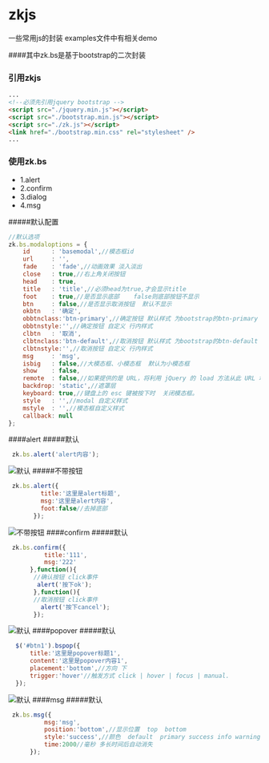# zkjs
一些常用js的封装
examples文件中有相关demo

####其中zk.bs是基于bootstrap的二次封装


### 引用zkjs

```html
...
<!--必须先引用jquery bootstrap -->
<script src="./jquery.min.js"></script>
<script src="./bootstrap.min.js"></script>
<script src="./zk.js"></script>
<link href="./bootstrap.min.css" rel="stylesheet" />
...
```

### 使用zk.bs
* 1.alert
* 2.confirm
* 3.dialog
* 4.msg


#####默认配置
```javascript
//默认选项
zk.bs.modaloptions = {
	id		: 'basemodal',//模态框id
	url 	: '',
	fade	: 'fade',//动画效果 淡入淡出
	close	: true,//右上角关闭按钮
	head	: true,
	title	: 'title',//必须head为true,才会显示title
	foot	: true,//是否显示底部    false则底部按钮不显示
	btn		: false,//是否显示取消按钮  默认不显示 
	okbtn	: '确定',
	obbtnclass:'btn-primary',//确定按钮 默认样式 为bootstrap的btn-primary
	obbtnstyle:'',//确定按钮 自定义 行内样式
	clbtn	: '取消',
	clbtnclass:'btn-default',//取消按钮 默认样式 为bootstrap的btn-default
	clbtnstyle:'',//取消按钮 自定义 行内样式
	msg		: 'msg',
	isbig	: false,//大模态框、小模态框  默认为小模态框
	show	: false,
	remote	: false,//如果提供的是 URL，将利用 jQuery 的 load 方法从此 URL 地址加载要展示的内容（只加载一次）并插入 .modal-content 内。如果使用的是 data 属性 API，还可以利用 href 属性指定内容来源地址。
	backdrop: 'static',//遮罩层
	keyboard: true,//键盘上的 esc 键被按下时  关闭模态框。
	style	: '',//modal 自定义样式
	mstyle	: '',//模态框自定义样式
	callback: null
};
```
####alert
#####默认
```javascript
 zk.bs.alert('alert内容');
```
![默认](http://i4.tietuku.com/e66ede478bd583e9.png)
#####不带按钮
```javascript
 zk.bs.alert({
         title:'这里是alert标题',
         msg:'这里是alert内容',
         foot:false//去掉底部
       });
```
![不带按钮](http://i4.tietuku.com/f92e12f291dfa3c2.png)
####confirm
#####默认
```javascript
 zk.bs.confirm({
          title:'111',
          msg:'222'
      },function(){
	   //确认按钮 click事件
        alert('按下ok');
       },function(){
	   //取消按钮 click事件
         alert('按下cancel');
       });
```
![默认](http://i4.tietuku.com/cf5dce2045200a5b.png)
####popover
#####默认
```javascript
  $('#btn1').bspop({
      title:'这里是popover标题1',
      content:'这里是popover内容1',
      placement:'bottom',//方向 下
      trigger:'hover'//触发方式 click | hover | focus | manual.
  });
```
![默认](http://i4.tietuku.com/e804be8743996f86.png)
####msg
#####默认
```javascript
 zk.bs.msg({
          msg:'msg',
          position:'bottom',//显示位置  top  bottom
          style:'success',//颜色  default  primary success info warning danger
          time:2000//毫秒 多长时间后自动消失
      });
```
